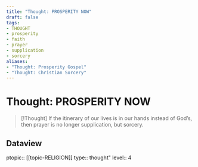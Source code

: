 ```yaml
---
title: "Thought: PROSPERITY NOW"
draft: false
tags:
- THOUGHT
- prosperity
- faith
- prayer
- supplication
- sorcery
aliases:
- "Thought: Prosperity Gospel"
- "Thought: Christian Sorcery"
---
```

# Thought: PROSPERITY NOW
> [!Thought]
> If the itinerary of our lives is in our hands instead of God’s, then prayer is no longer supplication, but sorcery.

## Dataview
ptopic:: [[topic-RELIGION]]
type:: thought"
level:: 4
